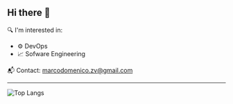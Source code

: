 ## Hi there 👋

🔍 I'm interested in:
- ⚙️ DevOps
- 📈 Sofware Engineering

📬 Contact: [marcodomenico.zv@gmail.com](mailto:marcodomenico.zv@gmail.com)

---

![Top Langs](https://github-readme-stats-one-beta-55.vercel.app/api/top-langs/?username=Marrrco7&layout=compact&theme=dark&count_private=true)

